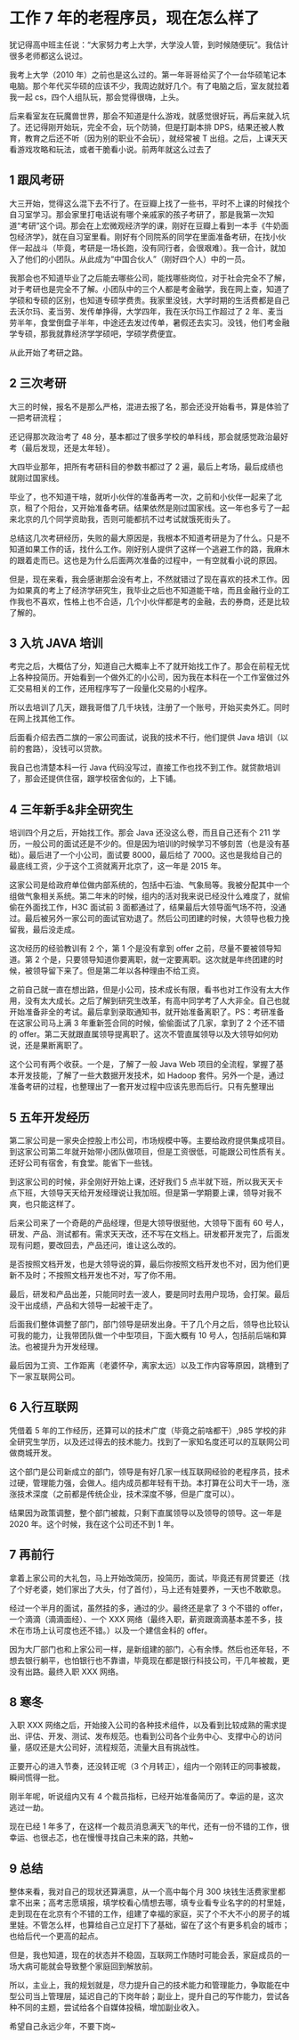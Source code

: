 # 工作 7 年的老程序员，现在怎么样了

犹记得高中班主任说：“大家努力考上大学，大学没人管，到时候随便玩”。我估计很多老师都这么说过。

我考上大学（2010 年）之前也是这么过的。第一年哥哥给买了个一台华硕笔记本电脑。那个年代买华硕的应该不少，我周边就好几个。有了电脑之后，室友就拉着我一起 cs，四个人组队玩，那会觉得很嗨，上头。

后来看室友在玩魔兽世界，那会不知道是什么游戏，就感觉很好玩，再后来就入坑了。还记得刚开始玩，完全不会，玩个防骑，但是打副本排 DPS，结果还被人教育，教育之后还不听（因为别的职业不会玩），就经常被 T 出组。之后，上课天天看游戏攻略和玩法，或者干脆看小说。前两年就这么过去了

## 1 跟风考研

大三开始，觉得这么混下去不行了。在豆瓣上找了一些书，平时不上课的时候找个自习室学习。那会家里打电话说有哪个亲戚家的孩子考研了，那是我第一次知道“考研”这个词。那会在上宏微观经济学的课，刚好在豆瓣上看到一本手《牛奶面包经济学》，就在自习室里看。刚好有个同院系的同学在里面准备考研，在找小伙伴一起战斗（毕竟，考研是一场长跑，没有同行者，会很艰难）。我一合计，就加入了他们的小团队。从此成为“中国合伙人”（刚好四个人）中的一员。

我那会也不知道毕业了之后能去哪些公司，能找哪些岗位，对于社会完全不了解，对于考研也是完全不了解。小团队中的三个人都是考金融学，我在网上查，知道了学硕和专硕的区别，也知道专硕学费贵。我家里没钱，大学时期的生活费都是自己去沃尔玛、麦当劳、发传单挣得，大学四年，我在沃尔玛工作超过了 2 年、麦当劳半年，食堂倒盘子半年，中途还去发过传单，暑假还去实习。没钱，他们考金融学专硕，那我就靠经济学学硕吧，学硕学费便宜。

从此开始了考研之路。

## 2 三次考研

大三的时候，报名不是那么严格，混进去报了名，那会还没开始看书，算是体验了一把考研流程；

还记得那次政治考了 48 分，基本都过了很多学校的单科线，那会就感觉政治最好考（最后发现，还是太年轻）。

大四毕业那年，把所有考研科目的参数书都过了 2 遍，最后上考场，最后成绩也就刚过国家线。

毕业了，也不知道干啥，就听小伙伴的准备再考一次，之前和小伙伴一起来了北京，租了个阳台，又开始准备考研。结果依然是刚过国家线。这一年也多亏了一起来北京的几个同学资助我，否则可能都抗不过考试就饿死街头了。

总结这几次考研经历，失败的最大原因是，我根本不知道考研是为了什么。只是不知道如果工作的话，找什么工作。刚好别人提供了这样一个逃避工作的路，我麻木的跟着走而已。这也是为什么后面两次准备的过程中，一有空就看小说的原因。

但是，现在来看，我会感谢那会没有考上，不然就错过了现在喜欢的技术工作。因为如果真的考上了经济学研究生，我毕业之后也不知道能干啥，而且金融行业的工作我也不喜欢，性格上也不合适，几个小伙伴都是考的金融，去的券商，还是比较了解的。

## 3 入坑 JAVA 培训

考完之后，大概估了分，知道自己大概率上不了就开始找工作了。那会在前程无忧上各种投简历。开始看到一个做外汇的小公司，因为我在本科在一个工作室做过外汇交易相关的工作，还用程序写了一段量化交易的小程序。

所以去培训了几天，跟我哥借了几千块钱，注册了一个账号，开始买卖外汇。同时在网上找其他工作。

后面看介绍去西二旗的一家公司面试，说我的技术不行，他们提供 Java 培训（以前的套路），没钱可以贷款。

我自己也清楚本科一行 Java 代码没写过，直接工作也找不到工作。就贷款培训了，那会还提供住宿，跟学校宿舍似的，上下铺。

## 4 三年新手&非全研究生

培训四个月之后，开始找工作。那会 Java 还没这么卷，而且自己还有个 211 学历，一般公司的面试还是不少的。但是因为培训的时候学习不够刻苦（也是没有基础）。最后进了一个小公司，面试要 8000，最后给了 7000。这也是我给自己的最底线工资，少于这个工资就离开北京了，这一年是 2015 年。

这家公司是给政府单位做内部系统的，包括中石油、气象局等。我被分配其中一个组做气象相关系统。第二年末的时候，组内的活对我来说已经没什么难度了，就偷偷在外面找工作，H3C 面试前 3 面都通过了，结果最后大领导面气场不符，没通过。最后被另外一家公司的面试官劝退了。然后公司团建的时候，大领导也极力挽留我，最后没走成。

这次经历的经验教训有 2 个，第 1 个是没有拿到 offer 之前，尽量不要被领导知道。第 2 个是，只要领导知道你要离职，就一定要离职。这次就是年终团建的时候，被领导留下来了。但是第二年以各种理由不给工资。

之前自己就一直在想出路，但是小公司，技术成长有限，看书也对工作没有太大作用，没有太大成长。之后了解到研究生改革，有高中同学考了人大非全。自己也就开始准备非全的考试。最后拿到录取通知书，就开始准备离职了。PS：考研准备
在这家公司马上满 3 年重新签合同的时候，偷偷面试了几家，拿到了 2 个还不错的 offer。第二天就跟直属领导提离职了。这次不管直属领导以及大领导如何劝说，还是果断离职了。

这个公司有两个收获。一个是，了解了一般 Java Web 项目的全流程，掌握了基本开发技能，了解了一些大数据开发技术，如 Hadoop 套件。另外一个是，通过准备考研的过程，也整理出了一套开发过程中应该先思而后行。只有先整理出

## 5 五年开发经历

第二家公司是一家央企控股上市公司，市场规模中等。主要给政府提供集成项目。到这家公司第二年就开始带小团队做项目，但是工资很低，可能跟公司性质有关。还好公司有宿舍，有食堂。能省下一些钱。

到这家公司的时候，非全刚好开始上课，还好我们 5 点半就下班，所以我天天卡点下班，大领导天天给开发经理说让我加班。但是第一学期要上课，领导对我不爽，也只能这样了。

后来公司来了一个奇葩的产品经理，但是大领导很挺他，大领导下面有 60 号人，研发、产品、测试都有。需求天天改，还不写在文档上。研发都开发完了，后面发现有问题，要改回去，产品还问，谁让这么改的。

是否按照文档开发，也是大领导说的算，最后你按照文档开发也不对，因为他们更新不及时；不按照文档开发也不对，写了你不用。

最后，研发和产品出差，只能同时去一波人，要是同时去用户现场，会打架。最后没干出成绩，产品和大领导一起被干走了。

后面我们整体调整了部门，部门领导是研发出身。干了几个月之后，领导也比较认可我的能力，让我带团队做一个中型项目，下面大概有 10 号人，包括前后端和算法。也被提升为开发经理。

最后因为工资、工作距离（老婆怀孕，离家太远）以及工作内容等原因，跳槽到了下一家互联网公司。

## 6 入行互联网

凭借着 5 年的工作经历，还算可以的技术广度（毕竟之前啥都干）,985 学校的非全研究生学历，以及还过得去的技术能力。找到了一家知名度还可以的互联网公司做商城开发。

这个部门是公司新成立的部门，领导是有好几家一线互联网经验的老程序员，技术过硬，管理能力强，会做人。组内成员都年轻有干劲。本打算在公司大干一场，涨涨技术深度（之前都是传统企业，技术深度不够，但是广度可以）。

结果因为政策调整，整个部门被裁，只剩下直属领导以及领导的领导。这一年是 2020 年。这个时候，我在这个公司还不到 1 年。

## 7 再前行

拿着上家公司的大礼包，马上开始改简历，投简历，面试，毕竟还有房贷要还（找了个好老婆，她们家出了大头，付了首付），马上还有娃要养，一天也不敢歇息。

经过一个半月的面试，虽然挂的多，通过的少。最终还是拿了 3 个不错的 offer，一个滴滴（滴滴面经）、一个 XXX 网络（最终入职，薪资跟滴滴基本差不多，技术在市场上认可度也还不错。）以及一个建信金科的 offer。

因为大厂部门也和上家公司一样，是新组建的部门，心有余悸。然后也还年轻，不想去银行躺平，也怕银行也不靠谱，毕竟现在都是银行科技公司，干几年被裁，更没有出路。最终入职 XXX 网络。

## 8 寒冬

入职 XXX 网络之后，开始接入公司的各种技术组件，以及看到比较成熟的需求提出、评估、开发、测试、发布规范。也看到公司各个业务中心、支撑中心的访问量，感叹还是大公司好，流程规范，流量大且有挑战性。

正要开心的进入节奏，还没转正呢（3 个月转正），组内一个刚转正的同事被裁，瞬间慌得一批。

刚半年呢，听说组内又有 4 个裁员指标，已经开始准备简历了。幸运的是，这次逃过一劫。

现在已经 1 年多了，在这样一个裁员消息满天飞的年代，还有一份不错的工作，很幸运、也很忐忑，也在慢慢寻找自己未来的路，共勉~

## 9 总结

整体来看，我对自己的现状还算满意，从一个高中每个月 300 块钱生活费家里都拿不出来；高考志愿填报，填学校看心情想去哪，填专业看专业名字的的村里娃，走到现在在北京有个不错的工作，组建了幸福的家庭，买了个不大不小的房子的城里娃。不管怎么样，也算给自己立足打下了基础，留在了这个有更多机会的城市；也给后代一个更高的起点。

但是，我也知道，现在的状态并不稳固，互联网工作随时可能会丢，家庭成员的一场大病可能就会导致整个家庭回到解放前。

所以，主业上，我的规划就是，尽力提升自己的技术能力和管理能力，争取能在中型公司当上管理层，延迟自己的下岗年龄；副业上，提升自己的写作能力，尝试各种不同的主题，尝试给各个自媒体投稿，增加副业收入。

希望自己永远少年，不要下岗~
